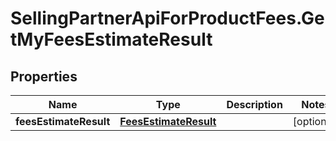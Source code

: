 # SellingPartnerApiForProductFees.GetMyFeesEstimateResult

## Properties

Name | Type | Description | Notes
------------ | ------------- | ------------- | -------------
**feesEstimateResult** | [**FeesEstimateResult**](FeesEstimateResult.md) |  | [optional] 


